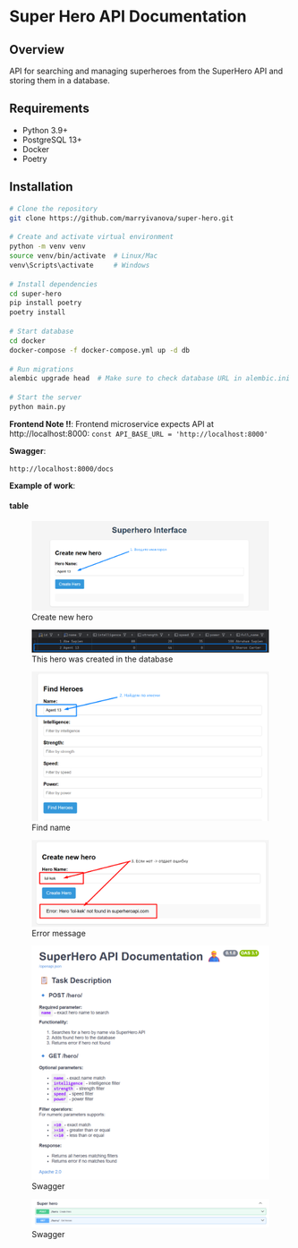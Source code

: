 # Super Hero API Documentation

## Overview
API for searching and managing superheroes from the SuperHero API and storing them in a database.

## Requirements
- Python 3.9+
- PostgreSQL 13+
- Docker
- Poetry

## Installation

```bash
# Clone the repository
git clone https://github.com/marryivanova/super-hero.git

# Create and activate virtual environment
python -m venv venv
source venv/bin/activate  # Linux/Mac
venv\Scripts\activate     # Windows

# Install dependencies
cd super-hero
pip install poetry
poetry install

# Start database
cd docker
docker-compose -f docker-compose.yml up -d db

# Run migrations
alembic upgrade head  # Make sure to check database URL in alembic.ini

# Start the server
python main.py
```

**Frontend Note !!**:
Frontend microservice expects API at http://localhost:8000:
`const API_BASE_URL = 'http://localhost:8000'` 

**Swagger**:

`http://localhost:8000/docs`



**Example of work**:

#### table
<figure>
  <img src="src/helpers/docs_file/create_hero.png">
  <figcaption>Create new hero</figcaption>
</figure>

<figure>
  <img src="src/helpers/docs_file/db.png">
  <figcaption>This hero was created in the database</figcaption>
</figure>

<figure>
  <img src="src/helpers/docs_file/find_name.png">
  <figcaption>Find name</figcaption>
</figure>

<figure>
  <img src="src/helpers/docs_file/error_name.png">
  <figcaption>Error message</figcaption>
</figure>

<figure>
  <img src="src/helpers/docs_file/swagger.png">
  <figcaption>Swagger</figcaption>
</figure>


<figure>
  <img src="src/helpers/docs_file/api.png">
  <figcaption>Swagger</figcaption>
</figure>

